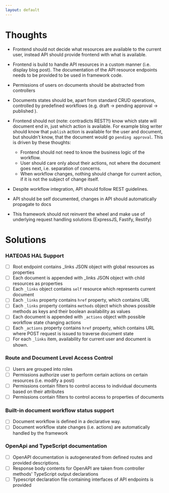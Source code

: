 ```yaml
---
layout: default
---
```


# Thoughts

 - Frontend should not decide what resources are available to the current user, instead API should provide frontend with what is available.
 
 - Frontend is build to handle API resources in a custom manner (i.e. display blog post). The documentation of the API resource endpoints needs to be provided to be used in framework code.

 - Permissions of users on documents should be abstracted from controllers
 
 - Documents states should be, apart from standard CRUD operations, controlled by predefined workflows (e.g. draft -> pending approval -> published ).
 
 - Frontend should not (note: contradicts REST?!) know which state will document end in, just which action is available. For example blog writer should know that `publish` action is available for the user and document, but shouldn't know, that the document would go `pending approval`. This is driven by these thoughts:
   - Frontend should not need to know the business logic of the workflow.
   - User should care only about their actions, not where the document goes next, i.e. separation of concerns.
   - When workflow changes, nothing should change for current action, if it is not the subject of change itself.
 
 - Despite workflow integration, API should follow REST guidelines.
 
 - API should be self documented, changes in API should automatically propagate to docs
 
 - This framework should not reinvent the wheel and make use of underlying request handling solutions (ExpressJS, Fastify, Restify)

# Solutions

### HATEOAS HAL Support
 - [ ] Root endpoint contains _links JSON object with global resources as properties
 - [ ] Each document is appended with _links JSON object with child resources as properties
 - [ ] Each `_links` object contains `self` resource which represents current document
 - [ ] Each `_links` property contains `href` property, which contains URL
 - [ ] Each `_links` property contains `methods` object which shows possible methods as keys and their boolean availability as values
 - [ ] Each document is appended with `_actions` object with possible workflow state changing actions
 - [ ] Each `_actions` property contains `href` property, which contains URL where POST request is issued to traverse document state
 - [ ] For each `_links` item, availability for current user and document is shown.

### Route and Document Level Access Control
 - [ ] Users are grouped into roles
 - [ ] Permissions authorize user to perform certain actions on certain resources (i.e. modify a post)
 - [ ] Permissions contain filters to control access to individual documents based on their attributes
 - [ ] Permissions contain filters to control access to properties of documents 
 
### Built-in document workflow status support
 - [ ] Document workflow is defined in a declarative way.
 - [ ] Document workflow state changes (i.e. actions) are automatically handled by the framework 

### OpenApi and TypeScript documentation
 - [ ] OpenAPI documentation is autogenerated from defined routes and provided descriptions.
 - [ ] Response body contents for OpenAPI are taken from controller methods' TypeScript output declarations
 - [ ] Typescript declaration file containing interfaces of API endpoints is provided
